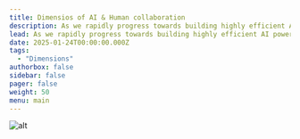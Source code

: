 ```yaml
---
title: Dimensios of AI & Human collaboration
description: As we rapidly progress towards building highly efficient AI powered products, it becomes critical to build strategies for humans to work alongside AI.
lead: As we rapidly progress towards building highly efficient AI powered products, it becomes critical to build strategies for humans to work alongside AI.
date: 2025-01-24T00:00:00.000Z
tags:
  - "Dimensions"
authorbox: false
sidebar: false
pager: false
weight: 50
menu: main
---
```

![alt](/images/ai_dimension.jpeg)
